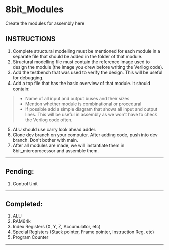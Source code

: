 # 8bit_Modules

Create the modules for assembly here

## INSTRUCTIONS
1. Complete structural modelling must be mentioned for each module in a separate file that should be added in the folder of that module.
2. Structural modelling file must contain the reference image used to design the module (the image you drew before writing the Verilog code).
3. Add the testbench that was used to verify the design. This will be useful for debugging.
4. Add a top file that has the basic overview of that module. It should contain:
  > * Name of all input and output buses and their sizes
  > * Mention whether module is combinational or procedural
  > * If possible add a simple diagram that shows all input and output lines. This will be useful in assembly as we won't have to check the Verilog code often.

5. ALU should use carry look ahead adder.
6. Clone dev branch on your computer. After adding code, push into dev branch. Don't bother with main.
7. After all modules are made, we will instantiate them in 8bit_microprocessor and assemble them.

---

## Pending:

1. Control Unit

---

## Completed:

1. ALU
2. RAM64k
3. Index Registers (X, Y, Z, Accumulator, etc)
4. Special Registers (Stack pointer, Frame pointer, Instruction Reg, etc)
5. Program Counter

---
